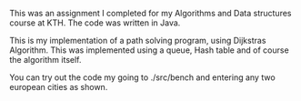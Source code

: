 
This was an assignment I completed for my Algorithms and Data structures course at KTH. The code was written in Java.

This is my implementation of a path solving program, using Dijkstras Algorithm. This was implemented using a queue, Hash table and of course the algorithm itself.

You can try out the code my going to ./src/bench and entering any two european cities as shown. 
